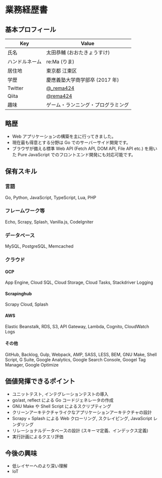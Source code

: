 # 業務経歴書

## 基本プロフィール

| Key            | Value                                      |
| -------------- | ------------------------------------------ |
| 氏名           | 太田恭輔 (おおたきょうすけ)                |
| ハンドルネーム | re:Ma (りま)                               |
| 居住地         | 東京都 江東区                              |
| 学歴           | 慶應義塾大学商学部卒 (2017 年)             |
| Twitter        | [@\_rema424](https://twitter.com/_rema424) |
| Qiita          | [@rema424](https://qiita.com/rema424)      |
| 趣味           | ゲーム・ランニング・プログラミング         |

## 略歴

- Web アプリケーションの構築を主に行ってきました。
- 現在最も得意とする分野は Go でのサーバーサイド開発です。
- ブラウザが備える標準 Web API (Fetch API, DOM API, File API etc.) を用いた Pure JavaScript でのフロントエンド開発にも対応可能です。

## 保有スキル

### 言語

Go, Python, JavaScript, TypeScript, Lua, PHP

### フレームワーク等

Echo, Scrapy, Splash, Vanilla.js, CodeIgniter

### データベース

MySQL, PostgreSQL, Memcached

### クラウド

#### GCP

App Engine, Cloud SQL, Cloud Storage, Cloud Tasks, Stackdriver Logging

#### Scrapinghub

Scrapy Cloud, Splash

#### AWS

Elastic Beanstalk, RDS, S3, API Gateway, Lambda, Cognito, CloudWatch Logs

#### その他

GitHub, Backlog, Gulp, Webpack, AMP, SASS, LESS, BEM, GNU Make, Shell Script, G Suite, Google Analytics, Google Search Console, Googel Tag Manager, Google Optimize

## 価値発揮できるポイント

- ユニットテスト, インテグレーションテストの導入
- go/ast, reflect による Go コードジェネレータの作成
- GNU Make や Shell Script によるスクリプティング
- クリーンアーキテクチャライクなアプリケーションアーキテクチャの設計
- Scrapy + Splash による Web クローリング, スクレイピング, JavaScript レンダリング
- リレーショナルデータベースの設計 (スキーマ定義、インデックス定義)
- 実行計画によるクエリ評価

## 今後の興味

- 低レイヤーへのより深い理解
- IoT
